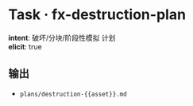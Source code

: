 # Task · fx-destruction-plan

**intent**: 破坏/分块/阶段性模拟 计划  
**elicit**: true

## 输出

- `plans/destruction-{{asset}}.md`
